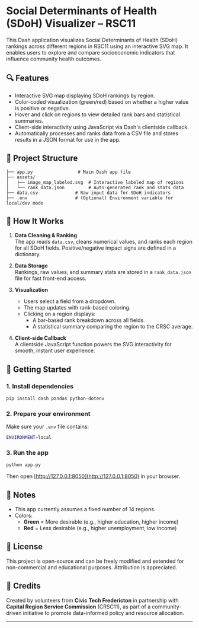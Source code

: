# Social Determinants of Health (SDoH) Visualizer – RSC11

This Dash application visualizes Social Determinants of Health (SDoH) rankings across different regions in RSC11 using an interactive SVG map. It enables users to explore and compare socioeconomic indicators that influence community health outcomes.

## 🔍 Features

- Interactive SVG map displaying SDoH rankings by region.
- Color-coded visualization (green/red) based on whether a higher value is positive or negative.
- Hover and click on regions to view detailed rank bars and statistical summaries.
- Client-side interactivity using JavaScript via Dash's clientside callback.
- Automatically processes and ranks data from a CSV file and stores results in a JSON format for use in the app.

## 📁 Project Structure

```
├── app.py                 # Main Dash app file
├── assets/
│   ├── image_map_labeled.svg  # Interactive labeled map of regions
│   └── rank_data.json         # Auto-generated rank and stats data
├── data.csv              # Raw input data for SDoH indicators
├── .env                  # (Optional) Environment variable for local/dev mode
```

## 🧠 How It Works

1. **Data Cleaning & Ranking**  
   The app reads `data.csv`, cleans numerical values, and ranks each region for all SDoH fields. Positive/negative impact signs are defined in a dictionary.

2. **Data Storage**  
   Rankings, raw values, and summary stats are stored in a `rank_data.json` file for fast front-end access.

3. **Visualization**  
   - Users select a field from a dropdown.
   - The map updates with rank-based coloring.
   - Clicking on a region displays:
     - A bar-based rank breakdown across all fields.
     - A statistical summary comparing the region to the CRSC average.

4. **Client-side Callback**  
   A clientside JavaScript function powers the SVG interactivity for smooth, instant user experience.

## 🚀 Getting Started

### 1. Install dependencies

```bash
pip install dash pandas python-dotenv
```

### 2. Prepare your environment

Make sure your `.env` file contains:

```bash
ENVIRONMENT=local
```

### 3. Run the app

```bash
python app.py
```

Then open [http://127.0.0.1:8050](http://127.0.0.1:8050) in your browser.


## 📌 Notes

- This app currently assumes a fixed number of 14 regions.
- Colors:  
  - **Green** = More desirable (e.g., higher education, higher income)  
  - **Red** = Less desirable (e.g., higher unemployment, low income)

## 📄 License

This project is open-source and can be freely modified and extended for non-commercial and educational purposes. Attribution is appreciated.

## 👥 Credits

Created by volunteers from **Civic Tech Fredericton** in partnership with **Capital Region Service Commission** (CRSC11), as part of a community-driven initiative to promote data-informed policy and resource allocation.

---
